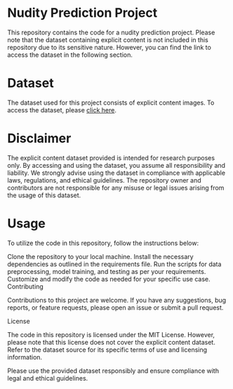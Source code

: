 # Nudity Prediction Project

This repository contains the code for a nudity prediction project. Please note that the dataset containing explicit content is not included in this repository due to its sensitive nature. However, you can find the link to access the dataset in the following section.

# Dataset

The dataset used for this project consists of explicit content images. To access the dataset, please [click here](https://drive.google.com/file/d/1jBqWt9YtsROOTnsB4QMPJQaK8JNzxCJd/view?usp=share_link).

# Disclaimer

The explicit content dataset provided is intended for research purposes only. By accessing and using the dataset, you assume all responsibility and liability. We strongly advise using the dataset in compliance with applicable laws, regulations, and ethical guidelines. The repository owner and contributors are not responsible for any misuse or legal issues arising from the usage of this dataset.

# Usage

To utilize the code in this repository, follow the instructions below:

Clone the repository to your local machine.
Install the necessary dependencies as outlined in the requirements file.
Run the scripts for data preprocessing, model training, and testing as per your requirements.
Customize and modify the code as needed for your specific use case.
Contributing

Contributions to this project are welcome. If you have any suggestions, bug reports, or feature requests, please open an issue or submit a pull request.

License

The code in this repository is licensed under the MIT License. However, please note that this license does not cover the explicit content dataset. Refer to the dataset source for its specific terms of use and licensing information.

Please use the provided dataset responsibly and ensure compliance with legal and ethical guidelines.




